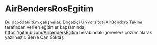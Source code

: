 # AirBendersRosEgitim
Bu depodaki tüm çalışmalar, Boğaziçi Üniversitesi AirBenders Takımı tarafından verilen eğitimler kapsamında, https://github.com/AirbendersEgitim hesabındaki görevlere çözüm olarak yazılmıştır. Berke Can Göktaş
